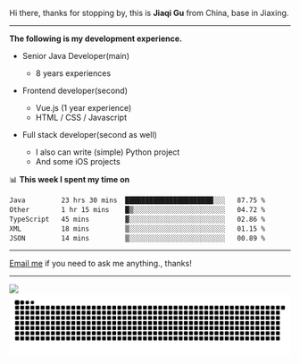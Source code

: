 Hi there, thanks for stopping by, this is **Jiaqi Gu** from China, base in Jiaxing.

---

**The following is my development experience.**

- Senior Java Developer(main)
  - 8 years experiences

- Frontend developer(second)
  - Vue.js (1 year experience)
  - HTML / CSS / Javascript
  
- Full stack developer(second as well)
  - I also can write (simple) Python project
  - And some iOS projects

📊 **This week I spent my time on**
<!--START_SECTION:waka-->

```txt
Java         23 hrs 30 mins  ██████████████████████░░░   87.75 %
Other        1 hr 15 mins    █▒░░░░░░░░░░░░░░░░░░░░░░░   04.72 %
TypeScript   45 mins         ▓░░░░░░░░░░░░░░░░░░░░░░░░   02.86 %
XML          18 mins         ▒░░░░░░░░░░░░░░░░░░░░░░░░   01.15 %
JSON         14 mins         ▒░░░░░░░░░░░░░░░░░░░░░░░░   00.89 %
```

<!--END_SECTION:waka-->

---

[Email me](mailto:htk2klwgr@mozmail.com?subject=Hiring_from_GitHub) if you need to ask me anything., thanks!

---

![]( https://visitor-badge.glitch.me/badge?page_id=githubgujiaqi)
![]( https://github.com/droid-Q/droid-Q/raw/output/github-contribution-grid-snake.svg#gh-dark-mode-only)
